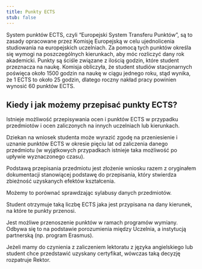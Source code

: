 ```yaml
---
title: Punkty ECTS
stub: false
---
```

System punktów ECTS, czyli “Europejski System Transferu Punktów”, są to zasady opracowane przez Komisję Europejską w celu ujednolicenia studiowania na europejskich uczelniach. Za pomocą tych punktów określa się wymogi na poszczególnych kierunkach, aby móc rozliczyć dany rok akademicki. Punkty są ściśle związane z ilością godzin, które student przeznacza na naukę. Komisja obliczyła, że student studiów stacjonarnych poświęca około 1500 godzin na naukę w ciągu jednego roku, stąd wynika, że 1 ECTS to około 25 godzin, dlatego roczny nakład pracy powinien wynosić 60 punktów ECTS.

## Kiedy i jak możemy przepisać punkty ECTS?

Istnieje możliwość przepisywania ocen i punktów ECTS w przypadku przedmiotów i ocen zaliczonych na innych uczelniach lub kierunkach.

Dziekan na wniosek studenta może wyrazić zgodę na przeniesienie i uznanie punktów ECTS w okresie pięciu lat od zaliczenia danego przedmiotu (w wyjątkowych przypadkach istnieje taka możliwość po upływie wyznaczonego czasu).

Podstawą przepisania przedmiotu jest złożenie wniosku razem z oryginałem dokumentacji stanowiącej podstawę do przepisania, który stwierdza zbieżność uzyskanych efektów kształcenia.

Możemy to porównać sprawdzając sylabusy danych przedmiotów.

Student otrzymuje taką liczbę ECTS jaka jest przypisana na dany kierunek, na które te punkty przenosi.

Jest możliwe przenoszenie punktów w ramach programów wymiany. Odbywa się to na podstawie porozumienia między Uczelnia, a instytucją partnerską (np. program Erasmus).

Jeżeli mamy do czynienia z zaliczeniem lektoratu z języka angielskiego lub student chce przedstawić uzyskany certyfikat, wówczas taką decyzję rozpatruje Rektor.